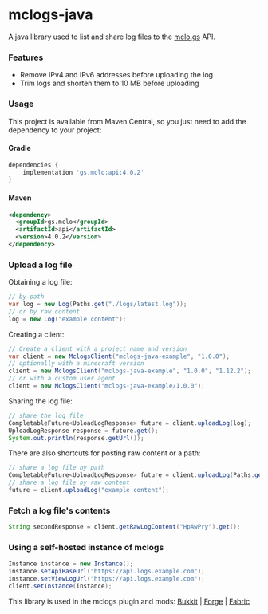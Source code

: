 # mclogs-java
A java library used to list and share log files to the [mclo.gs](https://mclo.gs) API.

### Features
- Remove IPv4 and IPv6 addresses before uploading the log
- Trim logs and shorten them to 10 MB before uploading

### Usage
This project is available from Maven Central, so you just need to add the dependency to your project:

#### Gradle
```gradle
dependencies {
    implementation 'gs.mclo:api:4.0.2'
}
```

#### Maven
```xml
<dependency>
  <groupId>gs.mclo</groupId>
  <artifactId>api</artifactId>
  <version>4.0.2</version>
</dependency>
```

### Upload a log file

Obtaining a log file:
```java
// by path
var log = new Log(Paths.get("./logs/latest.log"));
// or by raw content
log = new Log("example content");
```

Creating a client:
```java
// Create a client with a project name and version
var client = new MclogsClient("mclogs-java-example", "1.0.0");
// optionally with a minecraft version
client = new MclogsClient("mclogs-java-example", "1.0.0", "1.12.2");
// or with a custom user agent
client = new MclogsClient("mclogs-java-example/1.0.0");
```

Sharing the log file:
```java
// share the log file
CompletableFuture<UploadLogResponse> future = client.uploadLog(log);
UploadLogResponse response = future.get();
System.out.println(response.getUrl());
```

There are also shortcuts for posting raw content or a path:
```java
// share a log file by path
CompletableFuture<UploadLogResponse> future = client.uploadLog(Paths.get("./logs/latest.log"));
// share a log file by raw content
future = client.uploadLog("example content");
```

### Fetch a log file's contents
```java
String secondResponse = client.getRawLogContent("HpAwPry").get();
```

### Using a self-hosted instance of mclogs
```java
Instance instance = new Instance();
instance.setApiBaseUrl("https://api.logs.example.com");
instance.setViewLogUrl("https://api.logs.example.com");
client.setInstance(instance);
```

This library is used in the mclogs plugin and mods:
[Bukkit](https://github.com/aternosorg/mclogs-bukkit) |
[Forge](https://github.com/aternosorg/mclogs-forge) |
[Fabric](https://github.com/aternosorg/mclogs-fabric)
